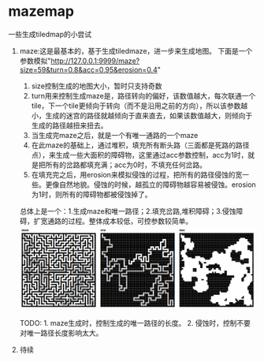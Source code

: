 # mazemap
一些生成tiledmap的小尝试
1. maze:这是最基本的，基于生成tiledmaze，进一步来生成地图。
   下面是一个参数模拟"http://127.0.0.1:9999/maze?size=59&turn=0.8&acc=0.95&erosion=0.4"
   
   
    1. size控制生成的地图大小，暂时只支持奇数
    2. turn用来控制生成maze是，路径转向的偏好，该数值越大，每次联通一个tile，下一个tile更倾向于转向（而不是沿用之前的方向），所以该参数越小，生成的迷宫的路径就越倾向于直来直去，如果该数值越大，则倾向于生成的路径越扭来扭去。
    3. 当生成完maze之后，就是一个有唯一通路的一个maze
    4. 在此maze的基础上，通过堆积，填充所有断头路（三面都是死路的路径点），来生成一些大面积的障碍物，这里通过acc参数控制，acc为1时，就是把所有的岔路都填充满；acc为0时，不填充任何岔路。
    5. 在填充完之后，用erosion来模拟侵蚀的过程，把所有的路径侵蚀的宽一些。更像自然地貌。侵蚀的时候，越孤立的障碍物越容易被侵蚀。erosion为1时，则所有的障碍物都被侵蚀掉了。

    总体上是一个：1.生成maze和唯一路径；2.填充岔路,堆积障碍；3.侵蚀障碍，扩宽通路的过程。整体成本较低，可控参数较简单。
    ![image](https://github.com/wddllyy/mazemap/blob/main/doc/IMG/Screenshot_maze.png)

    TODO: 
        1. maze生成时，控制生成的唯一路径的长度。
        2. 侵蚀时，控制不要对唯一路径长度影响太大。
   
   
    
2. 待续
